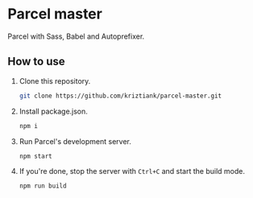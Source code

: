 # Parcel master

Parcel with Sass, Babel and Autoprefixer.

## How to use

1. Clone this repository.

   ```bash
   git clone https://github.com/kriztiank/parcel-master.git
   ```

2. Install package.json.

   ```bash
   npm i
   ```

3. Run Parcel's development server.

   ```bash
   npm start
   ```

4. If you're done, stop the server with `Ctrl+C` and start the build mode.

   ```bash
   npm run build
   ```
